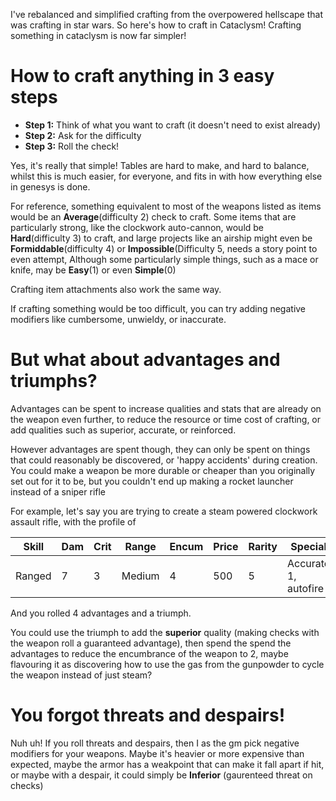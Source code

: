 I've rebalanced and simplified crafting from the overpowered hellscape that was crafting in star wars. So here's how to craft in Cataclysm! Crafting something in cataclysm is now far simpler!

# How to craft anything in 3 easy steps

- **Step 1:** Think of what you want to craft (it doesn't need to exist already)
- **Step 2:** Ask for the difficulty
- **Step 3:** Roll the check!

Yes, it's really that simple! Tables are hard to make, and hard to balance, whilst this is much easier, for everyone, and fits in with how everything else in genesys is done.

For reference, something equivalent to most of the weapons listed as items would be an **Average**(difficulty 2) check to craft. Some items that are particularly strong, like the clockwork auto-cannon, would be **Hard**(difficulty 3) to craft, and large projects like an airship might even be **Formiddable**(difficulty 4) or **Impossible**(Difficulty 5, needs a story point to even attempt, Although some particularly simple things, such as a mace or knife, may be **Easy**(1) or even **Simple**(0)

Crafting item attachments also work the same way.

If crafting something would be too difficult, you can try adding negative modifiers like cumbersome, unwieldy, or inaccurate.
# But what about advantages and triumphs?

Advantages can be spent to increase qualities and stats that are already on the weapon even further, to reduce the resource or time cost of crafting, or add qualities such as superior, accurate, or reinforced.

However advantages are spent though, they can only be spent on things that could reasonably be discovered, or 'happy accidents' during creation. You could make a weapon be more durable or cheaper than you originally set out for it to be, but you couldn't end up making a rocket launcher instead of a sniper rifle


For example, let's say you are trying to create a steam powered clockwork assault rifle, with the profile of

| Skill  | Dam | Crit | Range | Encum | Price | Rarity | Special    |
| ------ | --- | ---- | ----- | ----- | ----- | ------ | ---------- |
| Ranged | 7   | 3    | Medium  | 4     | 500   | 5      | Accurate 1, autofire |

And you rolled 4 advantages and a triumph.

You could use the triumph to add the **superior** quality (making checks with the weapon roll a guaranteed advantage), then spend the spend the advantages to reduce the encumbrance of the weapon to 2, maybe flavouring it as discovering how to use the gas from the gunpowder to cycle the weapon instead of just steam?

# You forgot threats and despairs!

Nuh uh! If you roll threats and despairs, then I as the gm pick negative modifiers for your weapons. Maybe it's heavier or more expensive than expected, maybe the armor has a weakpoint that can make it fall apart if hit, or maybe with a despair, it could simply be **Inferior** (gaurenteed threat on checks)